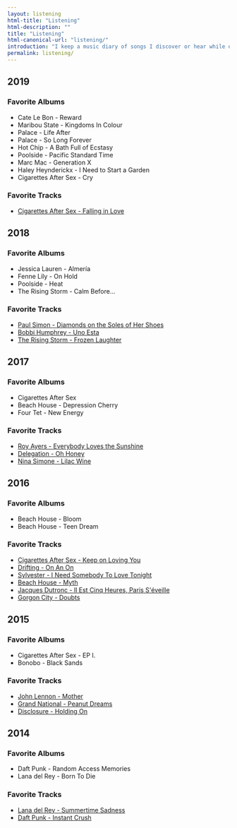 ```yaml
---
layout: listening
html-title: "Listening"
html-description: ""
title: "Listening"
html-canonical-url: "listening/"
introduction: "I keep a music diary of songs I discover or hear while out and about. Each year is also marked with a collection of my favorite newly released tracks and albums."
permalink: listening/
---
```


## 2019
###  Favorite Albums
* Cate Le Bon - Reward
* Maribou State - Kingdoms In Colour
* Palace - Life After
* Palace - So Long Forever
* Hot Chip - A Bath Full of Ecstasy
* Poolside - Pacific Standard Time
* Marc Mac - Generation X
* Haley Heynderickx - I Need to Start a Garden
* Cigarettes After Sex - Cry

### Favorite Tracks
* [Cigarettes After Sex - Falling in Love](https://cigarettesaftersex.bandcamp.com/track/falling-in-love)

## 2018
### Favorite Albums
* Jessica Lauren - Almería
* Fenne Lily - On Hold
* Poolside - Heat
* The Rising Storm - Calm Before...
 
### Favorite Tracks
* [Paul Simon - Diamonds on the Soles of Her Shoes](https://open.spotify.com/track/71GvlH0VdeClloLIkHrAVu?si=2UwtWYJDRc-9cGWDRjrBTg)
* [Bobbi Humphrey - Uno Esta](https://open.spotify.com/track/3L1kD0jgSfbdSyciyWc27i?si=h0at7_0cTpmh4OPbx2WRvA)
* [The Rising Storm - Frozen Laughter](https://open.spotify.com/track/6vfIzEy2CxslHi7L2llIfx?si=m8Pg1cqOSgOr9joXrKVBdA)

## 2017
### Favorite Albums
* Cigarettes After Sex
* Beach House - Depression Cherry
* Four Tet - New Energy

### Favorite Tracks
* [Roy Ayers - Everybody Loves the Sunshine](https://open.spotify.com/track/5le4sn0iMcnKU56bdmNzso?si=ausznTZbQ9-Ecs8UvxZWTw)
* [Delegation - Oh Honey](https://open.spotify.com/track/3TiCuJiisBOB9HzKAM6FDG?si=RW3f3056RUKq32Rz8J1r2w)
* [Nina Simone - Lilac Wine](https://open.spotify.com/track/2qhievF6KHSxylW7XBt1pz?si=mWyLACBWR6Wme7zAHfSVyg)

## 2016
### Favorite Albums
* Beach House - Bloom
* Beach House - Teen Dream

### Favorite Tracks
* [Cigarettes After Sex - Keep on Loving You](https://cigarettesaftersex.bandcamp.com/track/keep-on-loving-you)
* [Drifting - On An On](https://itsonanon.bandcamp.com/track/drifting)
* [Sylvester - I Need Somebody To Love Tonight](https://open.spotify.com/track/3LsT91KRYwtMNnlmnTxMJU?si=QTsCi922SJajYYStXGuhTw)
* [Beach House - Myth](https://beachhouse.bandcamp.com/track/myth)
* [Jacques Dutronc - Il Est Cinq Heures, Paris S'éveille](https://open.spotify.com/track/2CLeotsLhEUu0qkj56vbUj?si=Iqm3ImGcTGK-Yo7zbDnNlA)
* [Gorgon City - Doubts](https://open.spotify.com/track/19WDbl8eJvSynQVKE8yGP9?si=LcWmKy1PQXS3BFEhPUWgFg)

## 2015
### Favorite Albums
* Cigarettes After Sex - EP I.
* Bonobo - Black Sands

### Favorite Tracks
* [John Lennon - Mother](https://open.spotify.com/track/43Ud1IajwtBvw6ONj6aK2Q?si=SB5b7g_9Q1mJiG_5Kc4_hQ)
* [Grand National - Peanut Dreams](https://open.spotify.com/track/2Z5N9wCdY9YiGUor3KrmfO?si=nRPP-4v0S_aw-vU16GtdzQ)
* [Disclosure - Holding On](https://open.spotify.com/track/5KKuP2fVygZs6iPXvNHXAF?si=-vXAF1oeRiemm30xEwV7Jg)

## 2014
### Favorite Albums
* Daft Punk - Random Access Memories
* Lana del Rey - Born To Die

### Favorite Tracks
* [Lana del Rey - Summertime Sadness](https://open.spotify.com/track/3BJe4B8zGnqEdQPMvfVjuS?si=NucaBq-RS0ixCrIXFnEbSw)
* [Daft Punk - Instant Crush](https://open.spotify.com/track/2cGxRwrMyEAp8dEbuZaVv6?si=ZxxrHCmTTVKKZyevMBylRg)
